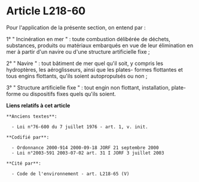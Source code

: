 # Article L218-60

Pour l'application de la présente section, on entend par :

1° " Incinération en mer " : toute combustion délibérée de déchets, substances, produits ou matériaux embarqués en vue de
leur élimination en mer à partir d'un navire ou d'une structure artificielle fixe ;

2° " Navire " : tout bâtiment de mer quel qu'il soit, y compris les hydroptères, les aéroglisseurs, ainsi que les plates-
formes flottantes et tous engins flottants, qu'ils soient autopropulsés ou non ;

3° " Structure artificielle fixe " : tout engin non flottant, installation, plate-forme ou dispositifs fixes quels qu'ils
soient.

**Liens relatifs à cet article**

	**Anciens textes**:

	  - Loi n°76-600 du 7 juillet 1976 - art. 1, v. init.

	**Codifié par**:

	  - Ordonnance 2000-914 2000-09-18 JORF 21 septembre 2000
	  - Loi n°2003-591 2003-07-02 art. 31 I JORF 3 juillet 2003

	**Cité par**:

	  - Code de l'environnement - art. L218-65 (V)
